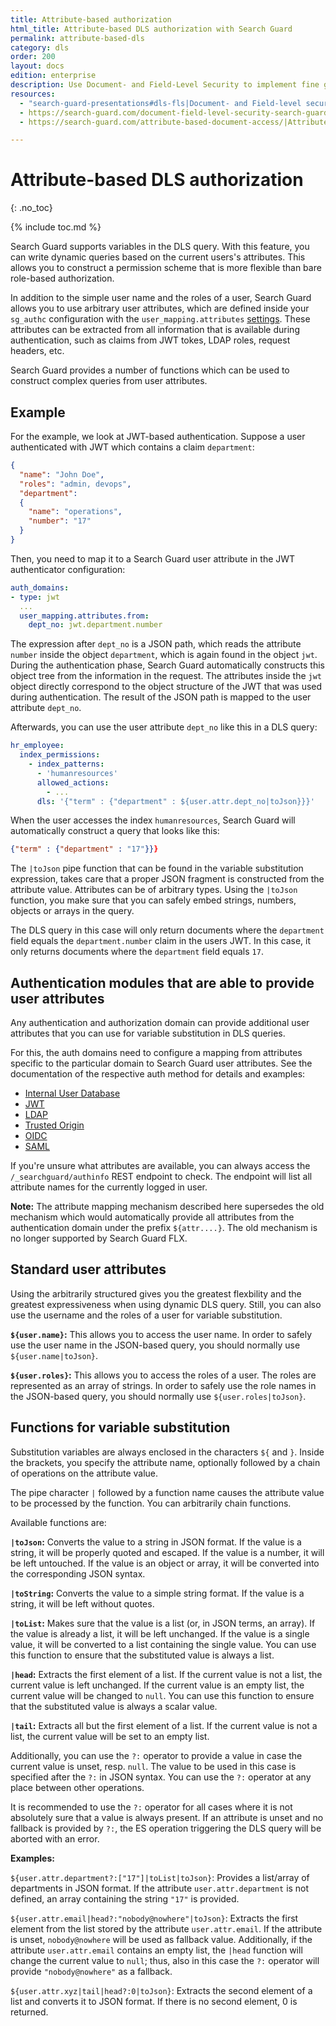 ```yaml
---
title: Attribute-based authorization
html_title: Attribute-based DLS authorization with Search Guard
permalink: attribute-based-dls
category: dls
order: 200
layout: docs
edition: enterprise
description: Use Document- and Field-Level Security to implement fine grained access control to documents and fields in your OpenSearch/Elasticsearch cluster.
resources:
  - "search-guard-presentations#dls-fls|Document- and Field-level security (presentation)"
  - https://search-guard.com/document-field-level-security-search-guard/|Document- and field-level security with Search Guard (blog post)
  - https://search-guard.com/attribute-based-document-access/|Attribute based document access (blog post)

---
```

<!---
Copyright 2020 floragunn GmbH
-->

# Attribute-based DLS authorization
{: .no_toc}

{% include toc.md %}

Search Guard supports variables in the DLS query. With this feature, you can write dynamic queries based on the current users's attributes. This allows you to construct a permission scheme that is more flexible than bare role-based authorization.

In addition to the simple user name and the roles of a user, Search Guard allows you to use arbitrary user attributes, which are defined inside your `sg_authc` configuration with the `user_mapping.attributes` [settings](../_docs_auth_auth/auth_auth_rest_config.md#mapping-user-information). These attributes can be extracted from all information that is available during authentication, such as claims from JWT tokes, LDAP roles, request headers, etc.

Search Guard provides a number of functions which can be used to construct complex queries from user attributes.

## Example

For the example, we look at JWT-based authentication. Suppose a user authenticated with JWT which contains a claim `department`:

```json
{
  "name": "John Doe",
  "roles": "admin, devops",
  "department": 
  {
    "name": "operations",
    "number": "17"
  }
}
```

Then, you need to map it to a Search Guard user attribute in the JWT authenticator configuration:

```yaml
auth_domains:
- type: jwt
  ...
  user_mapping.attributes.from:
    dept_no: jwt.department.number
```

The expression after `dept_no` is a JSON path, which reads the attribute `number` inside the object `department`, which is again found in the object `jwt`. During the authentication phase,
Search Guard automatically constructs this object tree from the information in the request. The attributes inside the `jwt` object directly correspond to the object structure of the JWT that was used during 
authentication. The result of the JSON path is mapped to the user attribute `dept_no`.

Afterwards, you can use the user attribute `dept_no` like this in a DLS query:

```yaml
hr_employee:
  index_permissions:
    - index_patterns:
      - 'humanresources'
      allowed_actions:
        - ...
      dls: '{"term" : {"department" : ${user.attr.dept_no|toJson}}}'
```

When the user accesses the index `humanresources`, Search Guard will automatically construct a query that looks like this:

```json
{"term" : {"department" : "17"}}}
```

The `|toJson` pipe function that can be found in the variable substitution expression, takes care that a proper JSON fragment is constructed from the attribute value. Attributes can be of arbitrary types. Using the `|toJson` function, you make sure that you can safely embed strings, numbers, objects or arrays in the query.

The DLS query in this case will only return documents where the `department` field equals the `department.number` claim in the users JWT. In this case, it only returns documents where the `department` field equals `17`.

## Authentication modules that are able to provide user attributes


Any authentication and authorization domain can provide additional user attributes that you can use for variable substitution in DLS queries. 

For this, the auth domains need to configure a mapping from attributes specific to the particular domain to Search Guard user attributes. See the documentation of the respective auth method for details and examples:

- [Internal User Database](../_docs_auth_auth/internalusers.md)
- [JWT](../_docs_auth_auth/auth_auth_jwt.md#using-further-attributes-from-the-jwt-claims)
- [LDAP](../_docs_auth_auth/auth_auth_ldap_authentication.md#using-further-active-directory-attributes)
- [Trusted Origin](../_docs_auth_auth/auth_auth_proxy.md#using-further-headers-as-search-guard-user-attributes)
- [OIDC](../_docs_kibana/kibana_authentication_openid.md)
- [SAML](../_docs_kibana/kibana_authentication_saml.md)

If you're unsure what attributes are available, you can always access the `/_searchguard/authinfo` REST endpoint to check. The endpoint will list all attribute names for the currently logged in user.

**Note:** The attribute mapping mechanism described here supersedes the old mechanism which would automatically provide all attributes from the authentication domain under the prefix `${attr....}`. The old mechanism is no longer supported by Search Guard FLX.

## Standard user attributes

Using the arbitrarily structured gives you the greatest flexbility and the greatest expressiveness when using dynamic DLS query. Still, you can also use the username and the roles of a user for variable substitution.

**`${user.name}`:** This allows you to access the user name. In order to safely use the user name in the JSON-based query, you should normally use `${user.name|toJson}`.

**`${user.roles}`:** This allows you to access the roles of a user. The roles are represented as an array of strings. In order to safely use the role names in the JSON-based query, you should normally use `${user.roles|toJson}`.


## Functions for variable substitution

Substitution variables are always enclosed in the characters `${` and `}`. Inside the brackets, you specify the attribute name, optionally followed by a chain of operations on the attribute value.

The pipe character `|` followed by a function name causes the attribute value to be processed by the function. You can arbitrarily chain functions.

Available functions are:

**`|toJson`:** Converts the value to a string in JSON format. If the value is a string, it will be properly quoted and escaped. If the value is a number, it will be left untouched. If the value is an object or array, it will be converted into the corresponding JSON syntax.

**`|toString`:** Converts the value to a simple string format. If the value is a string, it will be left without quotes. 

**`|toList`:** Makes sure that the value is a list (or, in JSON terms, an array). If the value is already a list, it will be left unchanged. If the value is a single value, it will be converted to a list containing the single value. You can use this function to ensure that the substituted value is always a list.

**`|head`:** Extracts the first element of a list. If the current value is not a list, the current value is left unchanged. If the current value is an empty list, the current value will be changed to `null`.  You can use this function to ensure that the substituted value is always a scalar value.

**`|tail`:** Extracts all but the first element of a list. If the current value is not a list, the current value will be set to an empty list.


Additionally, you can use the `?:` operator to provide a value in case the current value is unset, resp. `null`. The value to be used in this case is specified after the `?:` in JSON syntax. You can use the `?:` operator at any place between other operations. 

It is recommended to use the `?:` operator for all cases where it is not absolutely sure that a value is always present. If an attribute is unset and no fallback is provided by `?:`, the ES operation triggering the DLS query will be aborted with an error.

**Examples:**

`${user.attr.department?:["17"]|toList|toJson}`: Provides a list/array of departments in JSON format. If the attribute `user.attr.department` is not defined, an array containing the string `"17"` is provided. 

`${user.attr.email|head?:"nobody@nowhere"|toJson}`: Extracts the first element from the list stored by the attribute `user.attr.email`. If the attribute is unset, `nobody@nowhere` will be used as fallback value. Additionally, if the attribute `user.attr.email` contains an empty list, the `|head` function will change the current value to `null`; thus, also in this case the `?:` operator will provide `"nobody@nowhere"` as a fallback.
  
`${user.attr.xyz|tail|head?:0|toJson}`: Extracts the second element of a list and converts it to JSON format. If there is no second element, 0 is returned.


